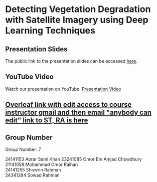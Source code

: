 #   Detecting Vegetation Degradation with Satellite Imagery using Deep Learning Techniques
## Presentation Slides

The public link to the presentation slides can be accessed [here](https://docs.google.com/presentation/d/1njyihYZ3KyDBTQ26UNTkgGRtfV9GyAwt/edit?usp=sharing&ouid=117726703152918855617&rtpof=true&sd=true).

## YouTube Video

Watch our presentation on YouTube: [Presentation Video](https://youtu.be/DiMBLm4ts1w)
## [Overleaf link with edit access to course instructor gmail and then email "anybody can edit" link to ST, RA is here](https://www.overleaf.com/8393345214svvvypbhrjnd#eaa364)



## Group Number

Group Number: 7

24141153	Abrar Sami Khan	
23241085	Omor Bin Amjad Chowdhury	
21141058	Mohammad Omor Raihan	
24141255	Showrin Rahman	
24341284	Sowad Rahman 
